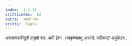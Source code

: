 ```yaml
---
index:  1.1.12
vrittiindex:  52
sutra:  अदसो मात्
vritti:  laghu 
---
```


अस्मात्परावीदूतौ प्रगृह्यौ स्तः. अमी ईशाः. रामकृष्णावमू आसाते. मात्किम्? अमुकेऽत्र..


